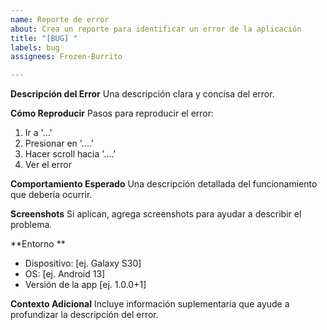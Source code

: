 ```yaml
---
name: Reporte de error
about: Crea un reporte para identificar un error de la aplicación
title: "[BUG] "
labels: bug
assignees: Frozen-Burrito

---
```


**Descripción del Error**
Una descripción clara y concisa del error.

**Cómo Reproducir**
Pasos para reproducir el error:
1. Ir a '...'
2. Presionar en '....'
3. Hacer scroll hacia '....'
4. Ver el error

**Comportamiento Esperado**
Una descripción detallada del funcionamiento que debería ocurrir.

**Screenshots**
Si aplican, agrega screenshots para ayudar a describir el problema.

**Entorno **
 - Dispositivo: [ej. Galaxy S30]
 - OS: [ej. Android 13]
 - Versión de la app [ej. 1.0.0+1]

**Contexto Adicional**
Incluye información suplementaria que ayude a profundizar la descripción del error.
